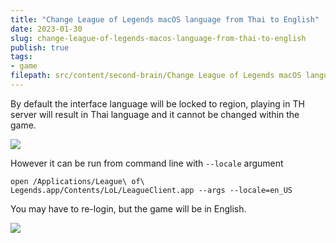 ```yaml
---
title: "Change League of Legends macOS language from Thai to English"
date: 2023-01-30
slug: change-league-of-legends-macos-language-from-thai-to-english
publish: true
tags:
- game
filepath: src/content/second-brain/Change League of Legends macOS language from Thai to English.md
---
```


By default the interface language will be locked to region, playing in TH server will result in Thai language and it cannot be changed within the game.

![](attachments/lol_th.png)

However it can be run from command line with `--locale` argument

```shell
open /Applications/League\ of\ Legends.app/Contents/LoL/LeagueClient.app --args --locale=en_US
```

You may have to re-login, but the game will be in English.

![](attachments/lol_en.png)
